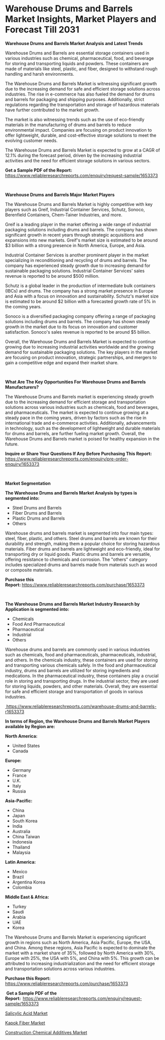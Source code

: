 <p><h1>Warehouse Drums and Barrels Market Insights, Market Players and Forecast Till 2031</h1></p><p><strong>Warehouse Drums and Barrels Market Analysis and Latest Trends</strong></p>
<p><p>Warehouse Drums and Barrels are essential storage containers used in various industries such as chemical, pharmaceutical, food, and beverage for storing and transporting liquids and powders. These containers are made of materials like steel, plastic, and fiber, designed to withstand rough handling and harsh environments.</p><p>The Warehouse Drums and Barrels Market is witnessing significant growth due to the increasing demand for safe and efficient storage solutions across industries. The rise in e-commerce has also fueled the demand for drums and barrels for packaging and shipping purposes. Additionally, strict regulations regarding the transportation and storage of hazardous materials have further contributed to the market growth.</p><p>The market is also witnessing trends such as the use of eco-friendly materials in the manufacturing of drums and barrels to reduce environmental impact. Companies are focusing on product innovation to offer lightweight, durable, and cost-effective storage solutions to meet the evolving customer needs.</p><p>The Warehouse Drums and Barrels Market is expected to grow at a CAGR of 12.1% during the forecast period, driven by the increasing industrial activities and the need for efficient storage solutions in various sectors.</p></p>
<p><strong>Get a Sample PDF of the Report:&nbsp;</strong> <a href="https://www.reliableresearchreports.com/enquiry/request-sample/1653373">https://www.reliableresearchreports.com/enquiry/request-sample/1653373</a></p>
<p>&nbsp;</p>
<p><strong>Warehouse Drums and Barrels Major Market Players</strong></p>
<p><p>The Warehouse Drums and Barrels Market is highly competitive with key players such as Greif, Industrial Container Services, Schutz, Sonoco, Berenfield Containers, Chem-Tainer Industries, and more. </p><p>Greif is a leading player in the market offering a wide range of industrial packaging solutions including drums and barrels. The company has shown significant growth in recent years through strategic acquisitions and expansions into new markets. Greif's market size is estimated to be around $3 billion with a strong presence in North America, Europe, and Asia.</p><p>Industrial Container Services is another prominent player in the market specializing in reconditioning and recycling of drums and barrels. The company has experienced steady growth due to increasing demand for sustainable packaging solutions. Industrial Container Services' sales revenue is reported to be around $500 million.</p><p>Schutz is a global leader in the production of intermediate bulk containers (IBCs) and drums. The company has a strong market presence in Europe and Asia with a focus on innovation and sustainability. Schutz's market size is estimated to be around $2 billion with a forecasted growth rate of 5% in the coming years.</p><p>Sonoco is a diversified packaging company offering a range of packaging solutions including drums and barrels. The company has shown steady growth in the market due to its focus on innovation and customer satisfaction. Sonoco's sales revenue is reported to be around $5 billion.</p><p>Overall, the Warehouse Drums and Barrels Market is expected to continue growing due to increasing industrial activities worldwide and the growing demand for sustainable packaging solutions. The key players in the market are focusing on product innovation, strategic partnerships, and mergers to gain a competitive edge and expand their market share.</p></p>
<p>&nbsp;</p>
<p><strong>What Are The Key Opportunities For Warehouse Drums and Barrels Manufacturers?</strong></p>
<p><p>The Warehouse Drums and Barrels market is experiencing steady growth due to the increasing demand for efficient storage and transportation solutions across various industries such as chemicals, food and beverages, and pharmaceuticals. The market is expected to continue growing at a steady pace in the coming years, driven by factors such as the rise in international trade and e-commerce activities. Additionally, advancements in technology, such as the development of lightweight and durable materials for drums and barrels, are further fueling market growth. Overall, the Warehouse Drums and Barrels market is poised for healthy expansion in the future.</p></p>
<p><strong>Inquire or Share Your Questions If Any Before Purchasing This Report:</strong> <a href="https://www.reliableresearchreports.com/enquiry/pre-order-enquiry/1653373">https://www.reliableresearchreports.com/enquiry/pre-order-enquiry/1653373</a></p>
<p>&nbsp;</p>
<p><strong>Market Segmentation</strong></p>
<p><strong>The Warehouse Drums and Barrels Market Analysis by types is segmented into:</strong></p>
<p><ul><li>Steel Drums and Barrels</li><li>Fiber Drums and Barrels</li><li>Plastic Drums and Barrels</li><li>Others</li></ul></p>
<p><p>Warehouse drums and barrels market is segmented into four main types: steel, fiber, plastic, and others. Steel drums and barrels are known for their durability and strength, making them a popular choice for storing hazardous materials. Fiber drums and barrels are lightweight and eco-friendly, ideal for transporting dry or liquid goods. Plastic drums and barrels are versatile, offering resistance to chemicals and corrosion. The "others" category includes specialized drums and barrels made from materials such as wood or composite materials.</p></p>
<p><strong>Purchase this Report:&nbsp;</strong><a href="https://www.reliableresearchreports.com/purchase/1653373">https://www.reliableresearchreports.com/purchase/1653373</a></p>
<p>&nbsp;</p>
<p><strong>The Warehouse Drums and Barrels Market Industry Research by Application is segmented into:</strong></p>
<p><ul><li>Chemicals</li><li>Food And Pharmaceutical</li><li>Pharmaceutical</li><li>Industrial</li><li>Others</li></ul></p>
<p><p>Warehouse drums and barrels are commonly used in various industries such as chemicals, food and pharmaceuticals, pharmaceuticals, industrial, and others. In the chemicals industry, these containers are used for storing and transporting various chemicals safely. In the food and pharmaceutical industry, drums and barrels are utilized for storing ingredients and medications. In the pharmaceutical industry, these containers play a crucial role in storing and transporting drugs. In the industrial sector, they are used for storing liquids, powders, and other materials. Overall, they are essential for safe and efficient storage and transportation of goods in various industries.</p></p>
<p><a href="https://www.reliableresearchreports.com/warehouse-drums-and-barrels-r1653373">&nbsp;https://www.reliableresearchreports.com/warehouse-drums-and-barrels-r1653373</a></p>
<p><strong>In terms of Region, the Warehouse Drums and Barrels Market Players available by Region are:</strong></p>
<p>
    <p> <strong> North America: </strong>
        <ul>
            <li>United States</li>
            <li>Canada</li>
        </ul>
        </p> 
    <p> <strong> Europe: </strong>
        <ul>
            <li>Germany</li>
            <li>France</li>
            <li>U.K.</li>
            <li>Italy</li>
            <li>Russia</li>
        </ul>
        </p> 
    <p> <strong> Asia-Pacific: </strong>
        <ul>
            <li>China</li>
            <li>Japan</li>
            <li>South Korea</li>
            <li>India</li>
            <li>Australia</li>
            <li>China Taiwan</li>
            <li>Indonesia</li>
            <li>Thailand</li>
            <li>Malaysia</li>
        </ul>
        </p> 
    <p> <strong> Latin America: </strong>
        <ul>
            <li>Mexico</li>
            <li>Brazil</li>
            <li>Argentina Korea</li>
            <li>Colombia</li>
        </ul>
        </p> 
    <p> <strong> Middle East & Africa: </strong>
        <ul>
            <li>Turkey</li>
            <li>Saudi</li>
            <li>Arabia</li>
            <li>UAE</li>
            <li>Korea</li>
        </ul>
    </p>
    </p>
<p><p>The Warehouse Drums and Barrels Market is experiencing significant growth in regions such as North America, Asia Pacific, Europe, the USA, and China. Among these regions, Asia Pacific is expected to dominate the market with a market share of 35%, followed by North America with 30%, Europe with 25%, the USA with 5%, and China with 5%. This growth can be attributed to increasing industrialization and the need for efficient storage and transportation solutions across various industries.</p></p>
<p><strong>Purchase this Report: </strong><a href="https://www.reliableresearchreports.com/purchase/1653373">https://www.reliableresearchreports.com/purchase/1653373</a></p>
<p>&nbsp;<strong>Get a Sample PDF of the Report:&nbsp;&nbsp;</strong><a href="https://www.reliableresearchreports.com/enquiry/request-sample/1653373">https://www.reliableresearchreports.com/enquiry/request-sample/1653373</a></p>
<p><strong></strong></p>
<p><p><a href="https://www.linkedin.com/pulse/salicylic-acid-market-ndash-industry-trends-forecast-period-from-httzf">Salicylic Acid Market</a></p><p><a href="https://www.linkedin.com/pulse/kapok-fiber-market-report-product-type-naturalsynthetic-end-use-0qxlf">Kapok Fiber Market</a></p><p><a href="https://www.linkedin.com/pulse/construction-chemical-additives-market-trends-analysis-opportunities-4whjf">Construction Chemical Additives Market</a></p></p>